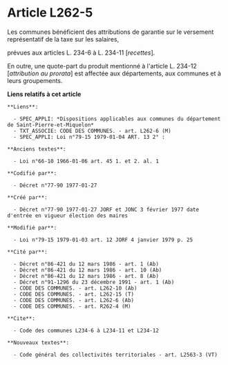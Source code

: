 # Article L262-5

Les communes bénéficient des attributions de garantie sur le versement représentatif de la taxe sur les salaires,

prévues aux articles L. 234-6 à L. 234-11 [*recettes*]. 

En outre, une quote-part du produit mentionné à l'article L. 234-12 [*attribution au prorata*] est affectée aux départements,
aux communes et à leurs groupements.

**Liens relatifs à cet article**

	**Liens**:

	  - SPEC_APPLI: *Dispositions applicables aux communes du département de Saint-Pierre-et-Miquelon*
	  - TXT_ASSOCIE: CODE DES COMMUNES. - art. L262-6 (M)
	  - SPEC_APPLI: Loi n°79-15 1979-01-04 ART. 13 2° :

	**Anciens textes**:

	  - Loi n°66-10 1966-01-06 art. 45 1. et 2. al. 1

	**Codifié par**:

	  - Décret n°77-90 1977-01-27

	**Créé par**:

	  - Décret n°77-90 1977-01-27 JORF et JONC 3 février 1977 date d'entrée en vigueur élection des maires

	**Modifié par**:

	  - Loi n°79-15 1979-01-03 art. 12 JORF 4 janvier 1979 p. 25

	**Cité par**:

	  - Décret n°86-421 du 12 mars 1986 - art. 1 (Ab)
	  - Décret n°86-421 du 12 mars 1986 - art. 10 (Ab)
	  - Décret n°86-421 du 12 mars 1986 - art. 8 (Ab)
	  - Décret n°91-1296 du 23 décembre 1991 - art. 1 (Ab)
	  - CODE DES COMMUNES. - art. L262-10 (Ab)
	  - CODE DES COMMUNES. - art. L262-15 (T)
	  - CODE DES COMMUNES. - art. L262-6 (Ab)
	  - CODE DES COMMUNES. - art. R262-4 (M)

	**Cite**:

	  - Code des communes L234-6 à L234-11 et L234-12

	**Nouveaux textes**:

	  - Code général des collectivités territoriales - art. L2563-3 (VT)
